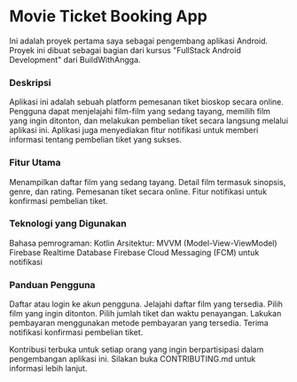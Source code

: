 # Movie Ticket Booking App

Ini adalah proyek pertama saya sebagai pengembang aplikasi Android. Proyek ini dibuat sebagai bagian dari kursus "FullStack Android Development" dari BuildWithAngga.

### Deskripsi
Aplikasi ini adalah sebuah platform pemesanan tiket bioskop secara online. 
Pengguna dapat menjelajahi film-film yang sedang tayang, memilih film yang ingin ditonton, 
dan melakukan pembelian tiket secara langsung melalui aplikasi ini. Aplikasi juga menyediakan fitur notifikasi untuk memberi informasi tentang pembelian tiket yang sukses.

### Fitur Utama
Menampilkan daftar film yang sedang tayang.
Detail film termasuk sinopsis, genre, dan rating.
Pemesanan tiket secara online.
Fitur notifikasi untuk konfirmasi pembelian tiket.

### Teknologi yang Digunakan
Bahasa pemrograman: Kotlin
Arsitektur: MVVM (Model-View-ViewModel)
Firebase Realtime Database
Firebase Cloud Messaging (FCM) untuk notifikasi

### Panduan Pengguna
Daftar atau login ke akun pengguna.
Jelajahi daftar film yang tersedia.
Pilih film yang ingin ditonton.
Pilih jumlah tiket dan waktu penayangan.
Lakukan pembayaran menggunakan metode pembayaran yang tersedia.
Terima notifikasi konfirmasi pembelian tiket.

Kontribusi terbuka untuk setiap orang yang ingin berpartisipasi dalam pengembangan aplikasi ini. Silakan buka CONTRIBUTING.md untuk informasi lebih lanjut.
